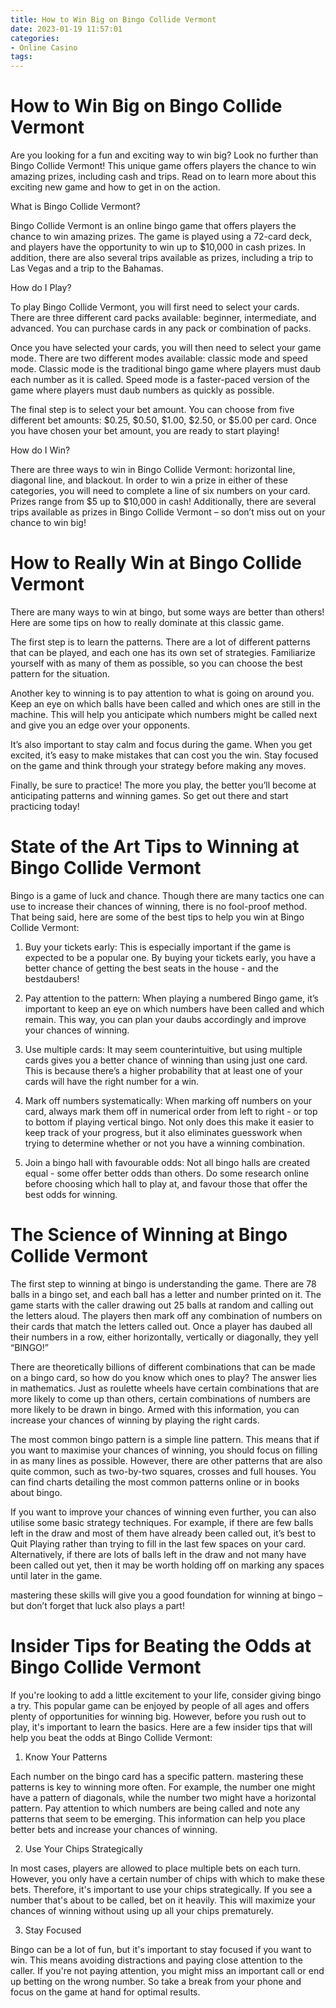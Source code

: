 ```yaml
---
title: How to Win Big on Bingo Collide Vermont
date: 2023-01-19 11:57:01
categories:
- Online Casino
tags:
---
```



#  How to Win Big on Bingo Collide Vermont

Are you looking for a fun and exciting way to win big? Look no further than Bingo Collide Vermont! This unique game offers players the chance to win amazing prizes, including cash and trips. Read on to learn more about this exciting new game and how to get in on the action.

What is Bingo Collide Vermont?

Bingo Collide Vermont is an online bingo game that offers players the chance to win amazing prizes. The game is played using a 72-card deck, and players have the opportunity to win up to $10,000 in cash prizes. In addition, there are also several trips available as prizes, including a trip to Las Vegas and a trip to the Bahamas.

How do I Play?

To play Bingo Collide Vermont, you will first need to select your cards. There are three different card packs available: beginner, intermediate, and advanced. You can purchase cards in any pack or combination of packs.

Once you have selected your cards, you will then need to select your game mode. There are two different modes available: classic mode and speed mode. Classic mode is the traditional bingo game where players must daub each number as it is called. Speed mode is a faster-paced version of the game where players must daub numbers as quickly as possible.

The final step is to select your bet amount. You can choose from five different bet amounts: $0.25, $0.50, $1.00, $2.50, or $5.00 per card. Once you have chosen your bet amount, you are ready to start playing!

How do I Win?

There are three ways to win in Bingo Collide Vermont: horizontal line, diagonal line, and blackout. In order to win a prize in either of these categories, you will need to complete a line of six numbers on your card. Prizes range from $5 up to $10,000 in cash! Additionally, there are several trips available as prizes in Bingo Collide Vermont – so don’t miss out on your chance to win big!

#  How to Really Win at Bingo Collide Vermont

There are many ways to win at bingo, but some ways are better than others! Here are some tips on how to really dominate at this classic game.

The first step is to learn the patterns. There are a lot of different patterns that can be played, and each one has its own set of strategies. Familiarize yourself with as many of them as possible, so you can choose the best pattern for the situation.

Another key to winning is to pay attention to what is going on around you. Keep an eye on which balls have been called and which ones are still in the machine. This will help you anticipate which numbers might be called next and give you an edge over your opponents.

It’s also important to stay calm and focus during the game. When you get excited, it’s easy to make mistakes that can cost you the win. Stay focused on the game and think through your strategy before making any moves.

Finally, be sure to practice! The more you play, the better you’ll become at anticipating patterns and winning games. So get out there and start practicing today!

#  State of the Art Tips to Winning at Bingo Collide Vermont

Bingo is a game of luck and chance. Though there are many tactics one can use to increase their chances of winning, there is no fool-proof method. That being said, here are some of the best tips to help you win at Bingo Collide Vermont:

1. Buy your tickets early: This is especially important if the game is expected to be a popular one. By buying your tickets early, you have a better chance of getting the best seats in the house - and the bestdaubers!

2. Pay attention to the pattern: When playing a numbered Bingo game, it’s important to keep an eye on which numbers have been called and which remain. This way, you can plan your daubs accordingly and improve your chances of winning.

3. Use multiple cards: It may seem counterintuitive, but using multiple cards gives you a better chance of winning than using just one card. This is because there’s a higher probability that at least one of your cards will have the right number for a win.

4. Mark off numbers systematically: When marking off numbers on your card, always mark them off in numerical order from left to right - or top to bottom if playing vertical bingo. Not only does this make it easier to keep track of your progress, but it also eliminates guesswork when trying to determine whether or not you have a winning combination.

5. Join a bingo hall with favourable odds: Not all bingo halls are created equal - some offer better odds than others. Do some research online before choosing which hall to play at, and favour those that offer the best odds for winning.

#  The Science of Winning at Bingo Collide Vermont

The first step to winning at bingo is understanding the game. There are 78 balls in a bingo set, and each ball has a letter and number printed on it. The game starts with the caller drawing out 25 balls at random and calling out the letters aloud. The players then mark off any combination of numbers on their cards that match the letters called out. Once a player has daubed all their numbers in a row, either horizontally, vertically or diagonally, they yell “BINGO!”

There are theoretically billions of different combinations that can be made on a bingo card, so how do you know which ones to play? The answer lies in mathematics. Just as roulette wheels have certain combinations that are more likely to come up than others, certain combinations of numbers are more likely to be drawn in bingo. Armed with this information, you can increase your chances of winning by playing the right cards.

The most common bingo pattern is a simple line pattern. This means that if you want to maximise your chances of winning, you should focus on filling in as many lines as possible. However, there are other patterns that are also quite common, such as two-by-two squares, crosses and full houses. You can find charts detailing the most common patterns online or in books about bingo.

If you want to improve your chances of winning even further, you can also utilise some basic strategy techniques. For example, if there are few balls left in the draw and most of them have already been called out, it’s best to Quit Playing rather than trying to fill in the last few spaces on your card. Alternatively, if there are lots of balls left in the draw and not many have been called out yet, then it may be worth holding off on marking any spaces until later in the game.

 mastering these skills will give you a good foundation for winning at bingo – but don’t forget that luck also plays a part!

#  Insider Tips for Beating the Odds at Bingo Collide Vermont

If you're looking to add a little excitement to your life, consider giving bingo a try. This popular game can be enjoyed by people of all ages and offers plenty of opportunities for winning big. However, before you rush out to play, it's important to learn the basics. Here are a few insider tips that will help you beat the odds at Bingo Collide Vermont:

1. Know Your Patterns

Each number on the bingo card has a specific pattern. mastering these patterns is key to winning more often. For example, the number one might have a pattern of diagonals, while the number two might have a horizontal pattern. Pay attention to which numbers are being called and note any patterns that seem to be emerging. This information can help you place better bets and increase your chances of winning.

2. Use Your Chips Strategically

In most cases, players are allowed to place multiple bets on each turn. However, you only have a certain number of chips with which to make these bets. Therefore, it's important to use your chips strategically. If you see a number that's about to be called, bet on it heavily. This will maximize your chances of winning without using up all your chips prematurely.

3. Stay Focused

Bingo can be a lot of fun, but it's important to stay focused if you want to win. This means avoiding distractions and paying close attention to the caller. If you're not paying attention, you might miss an important call or end up betting on the wrong number. So take a break from your phone and focus on the game at hand for optimal results.